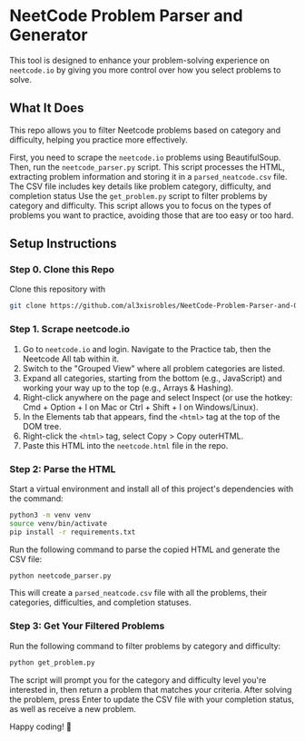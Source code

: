 # NeetCode Problem Parser and Generator
This tool is designed to enhance your problem-solving experience on `neetcode.io` by giving you more control over how you select problems to solve.

## What It Does
This repo allows you to filter Neetcode problems based on category and difficulty, helping you practice more effectively.

First, you need to scrape the `neetcode.io` problems using BeautifulSoup. Then, run the `neetcode_parser.py` script. This script processes the HTML, extracting problem information and storing it in a `parsed_neatcode.csv` file. The CSV file includes key details like problem category, difficulty, and completion status Use the `get_problem.py` script to filter problems by category and difficulty. This script allows you to focus on the types of problems you want to practice, avoiding those that are too easy or too hard.

## Setup Instructions
### Step 0. Clone this Repo
Clone this repository with

```bash
git clone https://github.com/al3xisrobles/NeetCode-Problem-Parser-and-Generator.git
```

### Step 1. Scrape neetcode.io
1. Go to `neetcode.io` and login. Navigate to the Practice tab, then the Neetcode All tab within it.
2. Switch to the "Grouped View" where all problem categories are listed.
3. Expand all categories, starting from the bottom (e.g., JavaScript) and working your way up to the top (e.g., Arrays & Hashing).
4. Right-click anywhere on the page and select Inspect (or use the hotkey: Cmd + Option + I on Mac or Ctrl + Shift + I on Windows/Linux).
5. In the Elements tab that appears, find the `<html>` tag at the top of the DOM tree.
6. Right-click the `<html>` tag, select Copy > Copy outerHTML.
7. Paste this HTML into the `neetcode.html` file in the repo.

### Step 2: Parse the HTML
Start a virtual environment and install all of this project's dependencies with the command:

```bash
python3 -m venv venv
source venv/bin/activate
pip install -r requirements.txt
```

Run the following command to parse the copied HTML and generate the CSV file:

```bash
python neetcode_parser.py
```

This will create a `parsed_neatcode.csv` file with all the problems, their categories, difficulties, and completion statuses.

### Step 3: Get Your Filtered Problems
Run the following command to filter problems by category and difficulty:

```bash
python get_problem.py
```

The script will prompt you for the category and difficulty level you're interested in, then return a problem that matches your criteria. After solving the problem, press Enter to update the CSV file with your completion status, as well as receive a new problem.

Happy coding! 🚀
